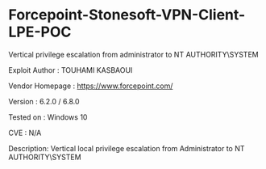 # Forcepoint-Stonesoft-VPN-Client-LPE-POC
Vertical privilege escalation from administrator to NT AUTHORITY\SYSTEM 

Exploit Author : TOUHAMI KASBAOUI

Vendor Homepage : https://www.forcepoint.com/

Version : 6.2.0 / 6.8.0

Tested on : Windows 10

CVE : N/A

Description: Vertical local privilege escalation from Administrator to NT AUTHORITY\SYSTEM
